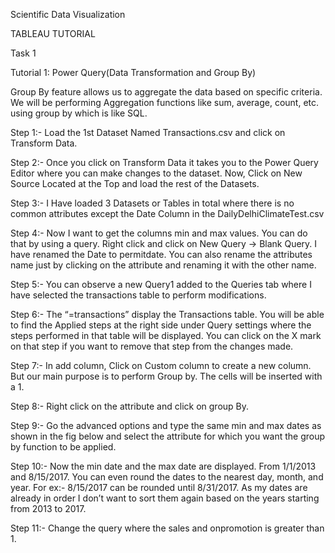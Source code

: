 Scientific Data Visualization



TABLEAU TUTORIAL





Task 1

Tutorial 1: Power Query(Data Transformation and Group By)

Group By  feature allows us to aggregate the data based on specific criteria. We will be performing Aggregation functions like sum, average, count, etc. using group by which is like SQL.


Step 1:- Load the 1st Dataset Named Transactions.csv and click on Transform Data.









Step 2:- Once you click on Transform Data it takes you to the Power Query Editor where you can make changes to the dataset.
Now, Click on New Source Located at the Top and load the rest of the Datasets.













Step 3:- I Have loaded 3 Datasets or Tables in total where there is no common attributes except the Date Column in the DailyDelhiClimateTest.csv










Step 4:- Now I want to get the columns min and max values. You can do that by using a query.
Right click and click on New Query -> Blank Query.
I have renamed the Date to permitdate. You can also rename the attributes name just by clicking on the attribute and renaming it with the other name.













Step 5:- You can observe a new Query1 added to the Queries tab where I have selected the transactions table to perform modifications. 
















Step 6:- The “=transactions” display the Transactions table. You will be able to find the Applied steps at the right side under Query settings where the steps performed in that table will be displayed. You can click on the X mark on that step if you want to remove that step from the changes made.













Step 7:- In add column, Click on Custom column to create a new column. But our main purpose is to perform Group by. The cells will be inserted with a 1.





Step 8:- Right click on the attribute and click on group By.

Step 9:- Go the advanced options and type the same min and max dates as shown in the fig below and select the attribute for which you want the group by function to be applied.


















Step 10:- Now the min date and the max date are displayed. From 1/1/2013 and 8/15/2017. You can even round the dates to the nearest day, month, and year. For ex:- 8/15/2017 can be rounded until 8/31/2017.
As my dates are already in order I don’t want to sort them again based on the years starting from 2013 to 2017.

















Step 11:- Change the query where the sales and onpromotion is greater than 1.
